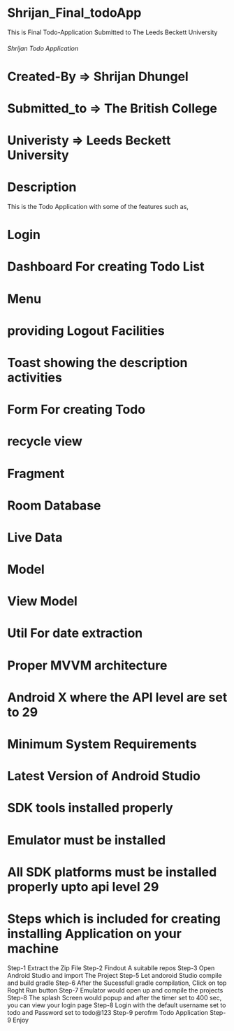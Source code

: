 # Shrijan_Final_todoApp
This is Final Todo-Application Submitted to The Leeds Beckett University
######  Shrijan Todo Application ##########################################
# Created-By => Shrijan Dhungel
# Submitted_to => The British College
# Univeristy => Leeds Beckett University


# Description
This is the Todo Application with some of the features such as,
# Login
# Dashboard For creating Todo List
# Menu 
# providing Logout Facilities
# Toast showing the description activities
# Form For creating Todo
# recycle view
# Fragment
# Room Database
# Live Data
# Model
# View Model
# Util For date extraction
# Proper MVVM architecture
# Android X where the API level are set to 29

# Minimum System Requirements

# Latest Version of Android Studio
# SDK tools installed properly
# Emulator must be installed
# All SDK platforms must be installed properly upto api level 29

# Steps which is included for creating installing Application on your machine
Step-1 Extract the Zip File 
Step-2 Findout A suitablle repos 
Step-3 Open Android Studio and import The Project
Step-5 Let andoroid Studio compile and build gradle
Step-6 After the Sucessfull gradle compilation, Click on top Roght Run button
Step-7 Emulator would open up and compile the projects
Step-8 The splash Screen would popup and after the timer set to 400 sec, you can view your login page
Step-8 Login with the default username set to todo and Password set to todo@123
Step-9 perofrm Todo Application
Step-9 Enjoy

